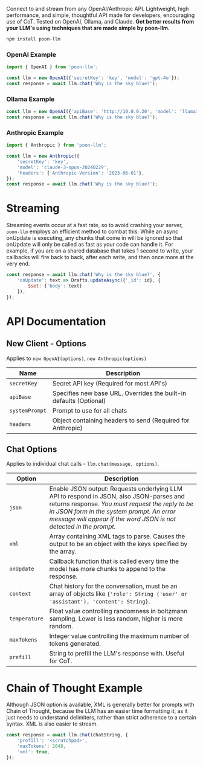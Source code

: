 Connect to and stream from any OpenAI/Anthropic API. Lightweight, high
performance, and simple, thoughtful API made for
developers, encouraging use of CoT. Tested on OpenAI, Ollama, and Claude. **Get better results from your LLM's using techniques that are made simple by poon-llm.**

```bash
npm install poon-llm
```

### OpenAI Example

``` javascript
import { OpenAI } from 'poon-llm';

const llm = new OpenAI({'secretKey': 'key', 'model': 'gpt-4o'});
const response = await llm.chat('Why is the sky blue?');
```

### Ollama Example

``` javascript
const llm = new OpenAI({'apiBase': 'http://10.0.0.20', 'model': 'llama3'});
const response = await llm.chat('Why is the sky blue?');
```

### Anthropic Example

``` javascript
import { Anthropic } from 'poon-llm';

const llm = new Anthropic({
    'secretKey': 'key',
    'model': 'claude-3-opus-20240229',
    'headers': {'Anthropic-Version': '2023-06-01'},
});
const response = await llm.chat('Why is the sky blue?');
```

# Streaming

Streaming events occur at a fast rate, so to avoid crashing your
server, `poon-llm` employs an efficient method to combat this: While an async onUpdate is executing, any chunks that
come in will be ignored so that onUpdate will only be called as fast as your code can handle it. For example, if you are
on a
shared database that takes 1 second to write, your callbacks will fire back to back, after each write, and then
once more at the very end.

``` javascript
const response = await llm.chat('Why is the sky blue?', {
    'onUpdate': text => Drafts.updateAsync({'_id': id}, {
        $set: {'body': text}
    }),
});
```

# API Documentation

## New Client - Options

Applies to `new OpenAI(options)`, `new Anthropic(options)`

| Name           | Description                                                        |
|----------------|--------------------------------------------------------------------|
| `secretKey`    | Secret API key (Required for most API's)                           |
| `apiBase`      | Specifies new base URL. Overrides the built-in defaults (Optional) |
| `systemPrompt` | Prompt to use for all chats                                        |
| `headers`      | Object containing headers to send (Required for Anthropic)         |

## Chat Options

Applies to individual chat calls - `llm.chat(message, options)`.

| Option        | Description                                                                                                                                                                                                                                                   |
|---------------|---------------------------------------------------------------------------------------------------------------------------------------------------------------------------------------------------------------------------------------------------------------|
| `json`        | Enable JSON output: Requests underlying LLM API to respond in JSON, also JSON-parses and returns response. _You must request the reply to be in JSON form in the system prompt. An error message will appear if the word JSON is not detected in the prompt._ |
| `xml`         | Array containing XML tags to parse. Causes the output to be an object with the keys specified by the array.                                                                                                                                                   |
| `onUpdate`    | Callback function that is called every time the model has more chunks to append to the response.                                                                                                                                                              |
| `context`     | Chat history for the conversation, must be an array of objects like `{'role': String ('user' or 'assistant'), 'content': String}`.                                                                                                                            |
| `temperature` | Float value controlling randomness in boltzmann sampling. Lower is less random, higher is more random.                                                                                                                                                        |
| `maxTokens`   | Integer value controlling the maximum number of tokens generated.                                                                                                                                                                                             |
| `prefill`     | String to prefill the LLM's response with. Useful for CoT.                                                                                                                                                                                                    |

# Chain of Thought Example

Although JSON option is available, XML is generally better for prompts with Chain of Thought,
because the LLM has an easier time formatting it, as it just needs to understand delimiters, rather than
strict adherence to a certain syntax. XML is also easier to stream.

``` javascript
const response = await llm.chat(chatString, {
    'prefill': '<scratchpad>',
    'maxTokens': 2048,
    'xml': true,
});
```